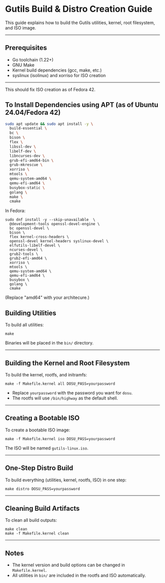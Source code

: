 # Gutils Build & Distro Creation Guide

This guide explains how to build the Gutils utilities, kernel, root filesystem, and ISO image.

---

## Prerequisites
- Go toolchain (1.22+)
- GNU Make
- Kernel build dependencies (gcc, make, etc.)
- syslinux (isolinux) and xorriso for ISO creation

---

This should fix ISO creation as of Fedora 42.

## To Install Dependencies using APT (as of Ubuntu 24.04/Fedora 42)

```bash
sudo apt update && sudo apt install -y \
  build-essential \
  bc \
  bison \
  flex \
  libssl-dev \
  libelf-dev \
  libncurses-dev \
  grub-efi-amd64-bin \
  grub-mkrescue \
  xorriso \
  mtools \
  qemu-system-amd64 \
  qemu-efi-amd64 \
  busybox-static \
  golang \
  make \
  cmake
```

In Fedora:

```
sudo dnf install -y --skip-unavailable  \
  @development-tools openssl-devel-engine \
  bc openssl-devel \
  bison \
  flex kernel-cross-headers \
  openssl-devel kernel-headers syslinux-devel \
  elfutils-libelf-devel \
  ncurses-devel \
  grub2-tools \
  grub2-efi-amd64 \
  xorriso \
  mtools \
  qemu-system-amd64 \
  qemu-efi-amd64 \
  busybox \
  golang \
  cmake
```
(Replace "amd64" with your architecure.)

## Building Utilities
To build all utilities:
```
make
```
Binaries will be placed in the `bin/` directory.

---

## Building the Kernel and Root Filesystem
To build the kernel, rootfs, and initramfs:
```
make -f Makefile.kernel all DOSU_PASS=yourpassword
```
- Replace `yourpassword` with the password you want for `dosu`.
- The rootfs will use `/bin/highway` as the default shell.

---

## Creating a Bootable ISO
To create a bootable ISO image:
```
make -f Makefile.kernel iso DOSU_PASS=yourpassword
```
The ISO will be named `gutils-linux.iso`.

---

## One-Step Distro Build
To build everything (utilities, kernel, rootfs, ISO) in one step:
```
make distro DOSU_PASS=yourpassword
```

---

## Cleaning Build Artifacts
To clean all build outputs:
```
make clean
make -f Makefile.kernel clean
```

---

## Notes
- The kernel version and build options can be changed in `Makefile.kernel`.
- All utilities in `bin/` are included in the rootfs and ISO automatically. 
